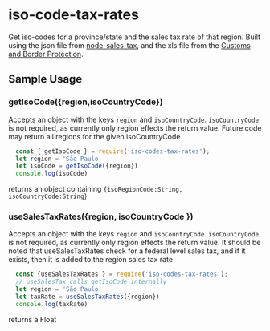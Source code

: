 # iso-code-tax-rates
Get iso-codes for a province/state and the sales tax rate of that region. Built using the json file from [node-sales-tax](https://github.com/valeriansaliou/node-sales-tax), and the xls file from the [Customs and Border Protection](https://www.cbp.gov/document/guidance/international-stateprovince-codes).

## Sample Usage
### getIsoCode({region,isoCountryCode})
  Accepts an object with the keys `region` and `isoCountryCode`. `isoCountryCode` is not required, as currently only region effects the return value. Future code may return all regions for the given isoCountryCode
```js
  const { getIsoCode } = require('iso-codes-tax-rates');
  let region = 'São Paulo'
  let isoCode = getIsoCode({region})
  console.log(isoCode)
 ```
 returns an object containing `{isoRegionCode:String, isoCountryCode:String}`
### useSalesTaxRates({region, isoCountryCode })
  Accepts an object with the keys `region` and `isoCountryCode`. `isoCountryCode` is not required, as currently only region effects the return value. It should be noted that useSalesTaxRates check for a federal level sales tax, and if it exists, then it is added to the region sales tax rate
```js
  const {useSalesTaxRates } = require('iso-codes-tax-rates');
  // useSalesTax calls getIsoCode internally
  let region = 'São Paulo'
  let taxRate = useSalesTaxRates({region})
  console.log(taxRate)
 ```
 returns a Float
 
